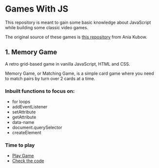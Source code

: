 # Games With JS
This repository is meant to gain some basic knowledge about JavaScript while building some classic video games.

The original source of these games is [this repository](https://github.com/kubowania) from Ania Kubow.

## 1. Memory Game

A retro grid-based game in vanilla JavaScript, HTML and CSS.

Memory Game, or Matching Game, is a simple card game where you need to match pairs by turn over 2 cards at a time. 

### Inbuilt functions to focus on:
- for loops
- addEventListener
- setAttribute
- getAttribute
- data-name
- document.querySelector
- createElement

### Time to play
- [Play Game](https://htmlpreview.github.io/?https://github.com/serranobejarano/GamesWithJS/blob/master/1_MemoryGame/play_online/index.html)
- [Check the code](/1_MemoryGame)

